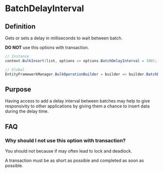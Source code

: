 # BatchDelayInterval

## Definition
Gets or sets a delay in milliseconds to wait between batch.

**DO NOT** use this options with transaction.


```csharp
// Instance
context.BulkInsert(list, options => options.BatchDelayInterval = 100);

// Global
EntityFrameworkManager.BulkOperationBuilder = builder => builder.BatchDelayInterval = 100;
```

## Purpose
Having access to add a delay interval between batches may help to give responsivity to other applications by giving them a chance to insert data during the delay time.

## FAQ

### Why should I not use this option with transaction?
You should not because if may often lead to lock and deadlock.

A transaction must be as short as possible and completed as soon as possible.
